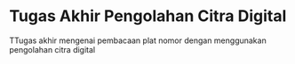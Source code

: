 # Tugas Akhir Pengolahan Citra Digital
TTugas akhir mengenai pembacaan plat nomor dengan menggunakan pengolahan citra digital
